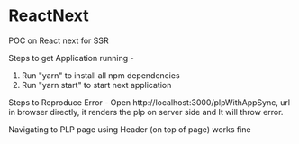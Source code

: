 # ReactNext
POC on React next for SSR


Steps to get Application running -

1) Run "yarn" to install all npm dependencies
2) Run "yarn start" to start next application

Steps to Reproduce Error -
Open http://localhost:3000/plpWithAppSync, url in browser directly, it renders the plp on server side and It will throw error.

Navigating to PLP page using Header (on top of page) works fine

